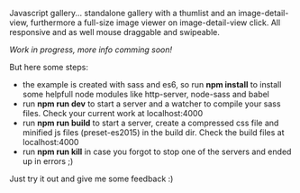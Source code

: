 
Javascript gallery... standalone gallery with a thumlist and an image-detail-view, furthermore a full-size image viewer on image-detail-view click. All responsive and as well mouse draggable and swipeable. 

*Work in progress, more info comming soon!*

But here some steps:

- the example is created with sass and es6, so run **npm install** to install some helpfull node modules like http-server, node-sass and babel
- run **npm run dev** to start a server and a watcher to compile your sass files. Check your current work at localhost:4000 
- run **npm run build** to start a server, create a compressed css file and minified js files (preset-es2015) in the build dir. Check the build files at localhost:4000
- run **npm run kill** in case you forgot to stop one of the servers and ended up in errors ;)

Just try it out and give me some feedback :)

